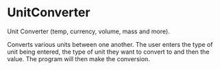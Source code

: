 # UnitConverter
Unit Converter (temp, currency, volume, mass and more).

Converts various units between one another. The user enters the type of unit being entered, the type of unit they want to convert to and then the value. The program will then make the conversion.
